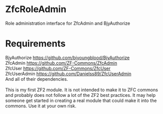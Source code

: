 ZfcRoleAdmin
============

Role administration interface for ZfcAdmin and BjyAuthorize

Requirements
============
BjyAuthorize https://github.com/bjyoungblood/BjyAuthorize<br/>
ZfcAdmin https://github.com/ZF-Commons/ZfcAdmin<br/>
ZfcUser https://github.com/ZF-Commons/ZfcUser<br/>
ZfcUserAdmin https://github.com/Danielss89/ZfcUserAdmin<br/>
And all of their dependencies.<br/>
<br/>
This is my first ZF2 module.  It is not intended to make it to ZFC commons and probably does not follow a lot of the ZF2 best practices.  It may help someone get started in creating a real module that could make it into the commons.  Use it at your own risk.
